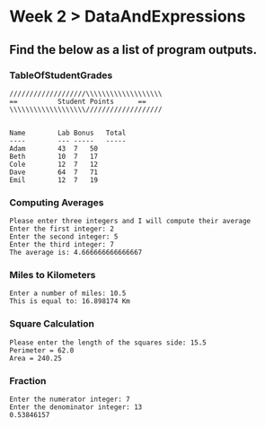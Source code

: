 # Week 2 > DataAndExpressions
## Find the below as a list of program outputs.

### TableOfStudentGrades
``` 
///////////////////\\\\\\\\\\\\\\\\\\\
==          Student Points	    ==
\\\\\\\\\\\\\\\\\\\///////////////////


Name		Lab	Bonus	Total
----		---	-----	-----
Adam		43	7	50
Beth		10	7	17
Cole		12	7	12
Dave		64	7	71
Emil		12	7	19
```

### Computing Averages
```
Please enter three integers and I will compute their average
Enter the first integer: 2
Enter the second integer: 5
Enter the third integer: 7
The average is: 4.666666666666667
```

### Miles to Kilometers
```
Enter a number of miles: 10.5
This is equal to: 16.898174 Km
```

### Square Calculation
```
Please enter the length of the squares side: 15.5
Perimeter = 62.0
Area = 240.25
```

### Fraction
```
Enter the numerator integer: 7
Enter the denominator integer: 13
0.53846157
```

